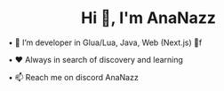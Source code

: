 <h1 align="center">Hi 👋, I'm AnaNazz</h1>

• 👀 I’m developer in Glua/Lua, Java, Web (Next.js) 👀f

• ❤️ Always in search of discovery and learning

• 📫 Reach me on discord AnaNazz
